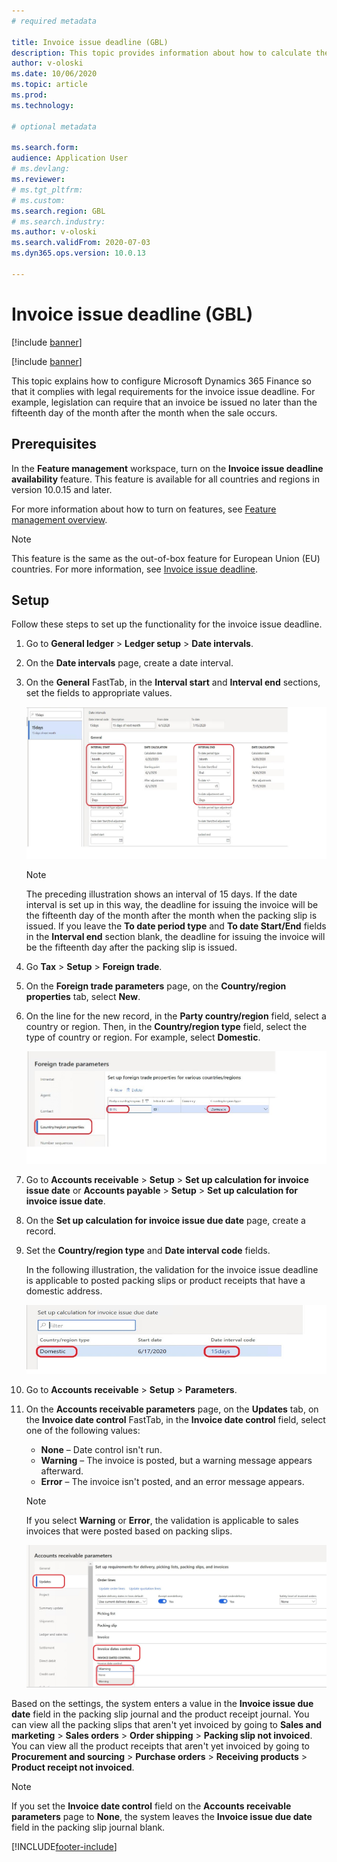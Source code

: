 ```yaml
---
# required metadata

title: Invoice issue deadline (GBL)
description: This topic provides information about how to calculate the due dates for issuing customer invoices.
author: v-oloski
ms.date: 10/06/2020
ms.topic: article
ms.prod: 
ms.technology: 

# optional metadata

ms.search.form: 
audience: Application User
# ms.devlang: 
ms.reviewer: 
# ms.tgt_pltfrm: 
# ms.custom: 
ms.search.region: GBL
# ms.search.industry: 
ms.author: v-oloski
ms.search.validFrom: 2020-07-03
ms.dyn365.ops.version: 10.0.13

---
```


# Invoice issue deadline (GBL)

[!include [banner](../includes/banner.md)]

[!include [banner](../includes/preview-banner.md)]

This topic explains how to configure Microsoft Dynamics 365 Finance so that it complies with legal requirements for the invoice issue deadline. For example, legislation can require that an invoice be issued no later than the fifteenth day of the month after the month when the sale occurs.

## Prerequisites

In the **Feature management** workspace, turn on the **Invoice issue deadline availability** feature. This feature is available for all countries and regions in version 10.0.15 and later.

For more information about how to turn on features, see [Feature management overview](../../fin-ops-core/fin-ops/get-started/feature-management/feature-management-overview.md).

> [!NOTE]
> This feature is the same as the out-of-box feature for European Union (EU) countries. For more information, see [Invoice issue deadline](emea-invoice-issue-deadline.md).

## Setup

Follow these steps to set up the functionality for the invoice issue deadline.

1. Go to **General ledger** \> **Ledger setup** \> **Date intervals**.
2. On the **Date intervals** page, create a date interval.
3. On the **General** FastTab, in the **Interval start** and **Interval end** sections, set the fields to appropriate values.

    ![Date intervals page.](media/gcc-invoice-issue-deadline-date-interval.jpg)

    > [!NOTE]
    > The preceding illustration shows an interval of 15 days. If the date interval is set up in this way, the deadline for issuing the invoice will be the fifteenth day of the month after the month when the packing slip is issued. If you leave the **To date period type** and **To date Start/End** fields in the **Interval end** section blank, the deadline for issuing the invoice will be the fifteenth day after the packing slip is issued.

4. Go **Tax** \> **Setup** \> **Foreign trade**.
5. On the **Foreign trade parameters** page, on the **Country/region properties** tab, select **New**.
6. On the line for the new record, in the **Party country/region** field, select a country or region. Then, in the **Country/region type** field, select the type of country or region. For example, select **Domestic**.

    ![Foreign trade parameters page.](media/gcc-invoice-issue-deadline-Foreign-trade-parameters.jpg)

7. Go to **Accounts receivable** \> **Setup** \> **Set up calculation for invoice issue date** or **Accounts payable** \> **Setup** \> **Set up calculation for invoice issue date**.
8. On the **Set up calculation for invoice issue due date** page, create a record.
9. Set the **Country/region type** and **Date interval code** fields.

    In the following illustration, the validation for the invoice issue deadline is applicable to posted packing slips or product receipts that have a domestic address.

    ![Set up calculation for invoice issue due date page.](media/gcc-invoice-issue-deadline-calculation-for-invoice-issue-deadline.jpg)

10. Go to **Accounts receivable** \> **Setup** \> **Parameters**.
11. On the **Accounts receivable parameters** page, on the **Updates** tab, on the **Invoice date control** FastTab, in the **Invoice date control** field, select one of the following values:

    - **None** – Date control isn't run.
    - **Warning** – The invoice is posted, but a warning message appears afterward.
    - **Error** – The invoice isn't posted, and an error message appears.

    > [!NOTE]
    > If you select **Warning** or **Error**, the validation is applicable to sales invoices that were posted based on packing slips.

    ![Accounts receivable parameters page.](media/gcc-invoice-issue-deadline-ar-parameters.jpg)

Based on the settings, the system enters a value in the **Invoice issue due date** field in the packing slip journal and the product receipt journal. You can view all the packing slips that aren't yet invoiced by going to **Sales and marketing** \> **Sales orders** \> **Order shipping** \> **Packing slip not invoiced**. You can view all the product receipts that aren't yet invoiced by going to **Procurement and sourcing** \> **Purchase orders** \> **Receiving products** \> **Product receipt not invoiced**.

> [!NOTE]
> If you set the **Invoice date control** field on the **Accounts receivable parameters** page to **None**, the system leaves the **Invoice issue due date** field in the packing slip journal blank.


[!INCLUDE[footer-include](../../includes/footer-banner.md)]